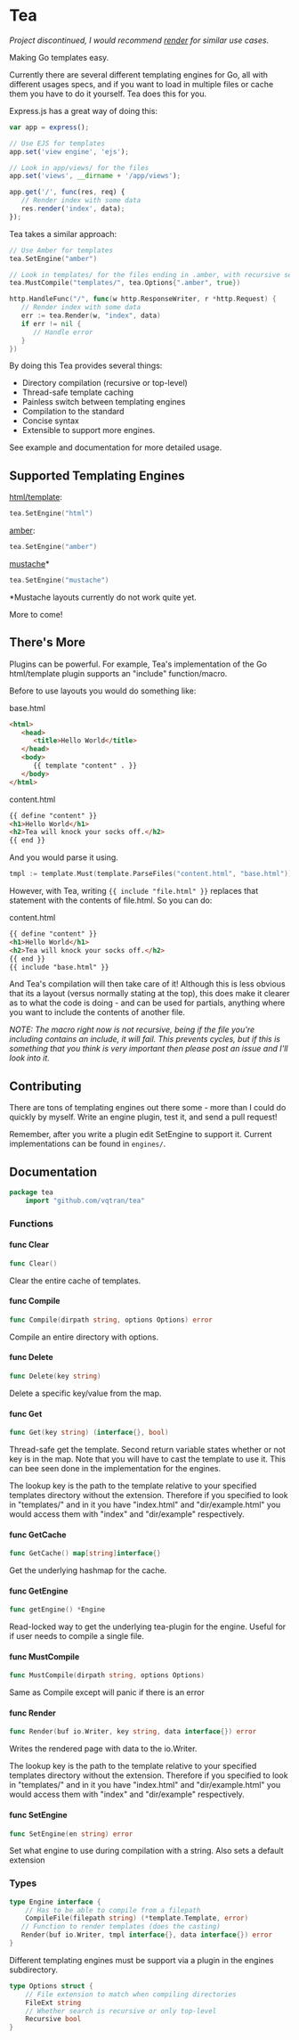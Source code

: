 # Tea
*Project discontinued, I would recommend [render](https://github.com/unrolled/render) for similar use cases.*

Making Go templates easy.

Currently there are several different templating engines for Go, all with different usages specs, and if you want to load in multiple files or cache them you have to do it yourself. Tea does this for you.

Express.js has a great way of doing this:

```js
var app = express();

// Use EJS for templates
app.set('view engine', 'ejs');

// Look in app/views/ for the files
app.set('views', __dirname + '/app/views');

app.get('/', func(res, req) {
   // Render index with some data
   res.render('index', data);
});
```
Tea takes a similar approach:
```go
// Use Amber for templates
tea.SetEngine("amber")

// Look in templates/ for the files ending in .amber, with recursive search on.
tea.MustCompile("templates/", tea.Options{".amber", true})

http.HandleFunc("/", func(w http.ResponseWriter, r *http.Request) {
   // Render index with some data
   err := tea.Render(w, "index", data)
   if err != nil {
      // Handle error
   }
})

```

By doing this Tea provides several things:
   - Directory compilation (recursive or top-level)
   - Thread-safe template caching
   - Painless switch between templating engines
   - Compilation to the standard
   - Concise syntax
   - Extensible to support more engines.

See example and documentation for more detailed usage.

## Supported Templating Engines
[html/template](http://golang.org/pkg/html/template/):
```go
tea.SetEngine("html")
```

[amber](https://github.com/eknkc/amber):
```go
tea.SetEngine("amber")
```

[mustache](https://github.com/hoisie/mustache)*
```go
tea.SetEngine("mustache")
```
*Mustache layouts currently do not work quite yet.

More to come!

## There's More
Plugins can be powerful. For example, Tea's implementation of the Go html/template plugin supports an "include" function/macro.

Before to use layouts you would do something like:

base.html
```html
<html>
   <head>
      <title>Hello World</title>
   </head>
   <body>
      {{ template "content" . }}
   </body>
</html>

```

content.html
```html
{{ define "content" }}
<h1>Hello World</h1>
<h2>Tea will knock your socks off.</h2>
{{ end }}
```

And you would parse it using.
```go
tmpl := template.Must(template.ParseFiles("content.html", "base.html"))
```

However, with Tea, writing `{{ include "file.html" }}` replaces that statement with the contents of file.html. So you can do:

content.html
```html
{{ define "content" }}
<h1>Hello World</h1>
<h2>Tea will knock your socks off.</h2>
{{ end }}
{{ include "base.html" }}
```

And Tea's compilation will then take care of it! Although this is less obvious that its a layout (versus normally stating at the top), this does make it clearer as to what the code is doing - and can be used for partials, anything where you want to include the contents of another file.

*NOTE: The macro right now is not recursive, being if the file you're including contains an include, it will fail. This prevents cycles, but if this is something that you think is very important then please post an issue and I'll look into it.*

## Contributing
There are tons of templating engines out there some - more than I could do quickly by myself. Write an engine plugin, test it, and send a pull request!

Remember, after you write a plugin edit SetEngine to support it. Current implementations can be found in `engines/`.

## Documentation
```go
package tea
    import "github.com/vqtran/tea"
```

### Functions

#### func Clear
```go
func Clear()
```
Clear the entire cache of templates.

#### func Compile
```go
func Compile(dirpath string, options Options) error
```
Compile an entire directory with options.

#### func Delete
```go
func Delete(key string)
```
Delete a specific key/value from the map.

#### func Get
```go
func Get(key string) (interface{}, bool)
```
Thread-safe get the template. Second return variable states whether or not key is in the map. Note that you will have to cast the template to use it. This can bee seen done in the implementation for the engines.

The lookup key is the path to the template relative to your specified templates directory without the extension. Therefore if you specified to look in "templates/" and in it you have "index.html" and "dir/example.html" you would access them with "index" and "dir/example" respectively.

#### func GetCache
```go
func GetCache() map[string]interface{}
```
Get the underlying hashmap for the cache.

#### func GetEngine
```go
func getEngine() *Engine
```
Read-locked way to get the underlying tea-plugin for the engine. Useful for if user needs to compile a single file.

#### func MustCompile
```go
func MustCompile(dirpath string, options Options)
```
Same as Compile except will panic if there is an error

#### func Render
```go
func Render(buf io.Writer, key string, data interface{}) error
```
Writes the rendered page with data to the io.Writer.

The lookup key is the path to the template relative to your specified templates directory without the extension. Therefore if you specified to look in "templates/" and in it you have "index.html" and "dir/example.html" you would access them with "index" and "dir/example" respectively.

#### func SetEngine
```go
func SetEngine(en string) error
```
Set what engine to use during compilation with a string. Also sets a default extension

### Types

```go
type Engine interface {
    // Has to be able to compile from a filepath
    CompileFile(filepath string) (*template.Template, error)
   // Function to render templates (does the casting)
   Render(buf io.Writer, tmpl interface{}, data interface{}) error
}
```
Different templating engines must be support via a plugin in the engines subdirectory.

```go
type Options struct {
    // File extension to match when compiling directories
    FileExt string
    // Whether search is recursive or only top-level
    Recursive bool
}
```
